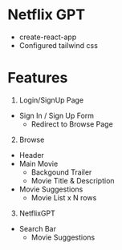 # Netflix GPT

- create-react-app
- Configured tailwind css

# Features

1. Login/SignUp Page

- Sign In / Sign Up Form
  - Redirect to Browse Page

2. Browse

- Header
- Main Movie
  - Backgound Trailer
  - Movie Title & Description
- Movie Suggestions
  - Movie List x N rows

3. NetflixGPT

- Search Bar
  - Movie Suggestions
